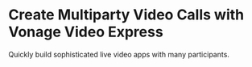 # Create Multiparty Video Calls with Vonage Video Express
Quickly build sophisticated live video apps with many participants.
